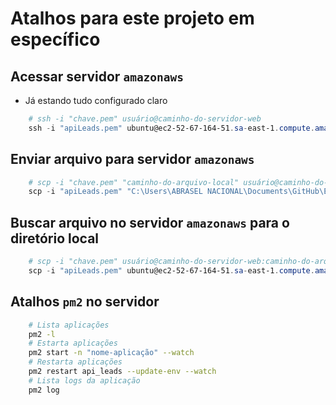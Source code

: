 # Atalhos para este projeto em específico
## Acessar servidor `amazonaws`
* Já estando tudo configurado claro
```powershell
    # ssh -i "chave.pem" usuário@caminho-do-servidor-web
    ssh -i "apiLeads.pem" ubuntu@ec2-52-67-164-51.sa-east-1.compute.amazonaws.com
```

## Enviar arquivo para servidor `amazonaws`
```powershell
    # scp -i "chave.pem" "caminho-do-arquivo-local" usuário@caminho-do-servidor-web:caminho-da-pasta-que-receberá-o-arquivo-no-servidor
    scp -i "apiLeads.pem" "C:\Users\ABRASEL NACIONAL\Documents\GitHub\ESTABELECIMENTOS_ETL\app\files\database.db" ubuntu@ec2-52-67-164-51.sa-east-1.compute.amazonaws.com:/home/ubuntu/app/files
```

## Buscar arquivo no servidor `amazonaws` para o diretório local
```powershell
    # scp -i "chave.pem" usuário@caminho-do-servidor-web:caminho-do-arquivo-remoto "caminho-da-pasta-que-receberá-o-arquivo-no-ambiente-local"
    scp -i "apiLeads.pem" ubuntu@ec2-52-67-164-51.sa-east-1.compute.amazonaws.com:/home/ubuntu/app/files/database.db "C:\Users\ABRASEL NACIONAL\Documents\GitHub\ESTABELECIMENTOS_ETL\app\files"
```

## Atalhos `pm2` no servidor 
```bash
    # Lista aplicações
    pm2 -l
    # Estarta aplicações
    pm2 start -n "nome-aplicação" --watch
    # Restarta aplicações
    pm2 restart api_leads --update-env --watch
    # Lista logs da aplicação
    pm2 log
```